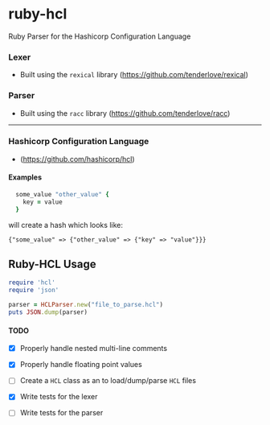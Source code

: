 # ruby-hcl
Ruby Parser for the Hashicorp Configuration Language


### Lexer
  - Built using the `rexical` library (https://github.com/tenderlove/rexical)
  
### Parser
  - Built using the `racc` library (https://github.com/tenderlove/racc)

---
### Hashicorp Configuration Language
  - (https://github.com/hashicorp/hcl)
  
#### Examples
``` ruby
  some_value "other_value" {
    key = value
  }
```

will create a hash which looks like:

`{"some_value" => {"other_value" => {"key" => "value"}}}`
  
## Ruby-HCL Usage

``` ruby
require 'hcl'
require 'json'

parser = HCLParser.new("file_to_parse.hcl")
puts JSON.dump(parser)
```


#### TODO
- [x] Properly handle nested multi-line comments
- [x] Properly handle floating point values
- [ ] Create a `HCL` class as an to load/dump/parse `HCL` files
- [x] Write tests for the lexer
- [ ] Write tests for the parser


